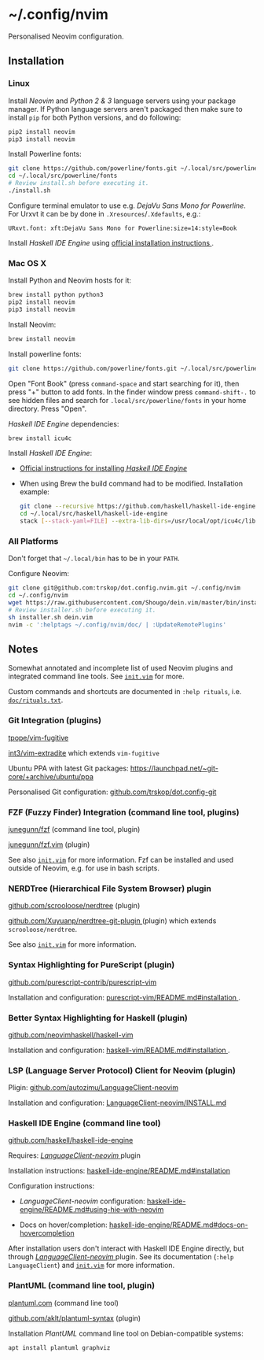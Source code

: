 # ~/.config/nvim

Personalised Neovim configuration.


## Installation


### Linux

Install *Neovim* and *Python 2 & 3* language servers using your package
manager. If Python language servers aren't packaged then make sure to install
`pip` for both Python versions, and do following:

```Bash
pip2 install neovim
pip3 install neovim
```

Install Powerline fonts:

```Bash
git clone https://github.com/powerline/fonts.git ~/.local/src/powerline/fonts
cd ~/.local/src/powerline/fonts
# Review install.sh before executing it.
./install.sh
```

Configure terminal emulator to use e.g. *DejaVu Sans Mono for Powerline*. For
Urxvt it can be by done in `.Xresources`/`.Xdefaults`, e.g.:

```
URxvt.font: xft:DejaVu Sans Mono for Powerline:size=14:style=Book
```

Install *Haskell IDE Engine* using [official installation instructions
](https://github.com/haskell/haskell-ide-engine#installation).


### Mac OS X

Install Python and Neovim hosts for it:

```Bash
brew install python python3
pip2 install neovim
pip3 install neovim
```

Install Neovim:

```Bash
brew install neovim
```

Install powerline fonts:

```Bash
git clone https://github.com/powerline/fonts.git ~/.local/src/powerline/fonts
```

Open "Font Book" (press `command-space` and start searching for it), then press
"+" button to add fonts. In the finder window press `command-shift-.` to see
hidden files and search for `.local/src/powerline/fonts` in your home
directory. Press "Open".

*Haskell IDE Engine* dependencies:

```Bash
brew install icu4c
```

Install *Haskell IDE Engine*:

* [Official instructions for installing *Haskell IDE Engine*
  ](https://github.com/haskell/haskell-ide-engine#installation)

* When using Brew the build command had to be modified. Installation example:

    ```Bash
    git clone --recursive https://github.com/haskell/haskell-ide-engine ~/.local/src/haskell/haskell-ide-engine
    cd ~/.local/src/haskell/haskell-ide-engine
    stack [--stack-yaml=FILE] --extra-lib-dirs=/usr/local/opt/icu4c/lib --extra-include-dirs=/usr/local/opt/icu4c/include install
    ```


### All Platforms

Don't forget that `~/.local/bin` has to be in your `PATH`.

Configure Neovim:

```Bash
git clone git@github.com:trskop/dot.config.nvim.git ~/.config/nvim
cd ~/.config/nvim
wget https://raw.githubusercontent.com/Shougo/dein.vim/master/bin/installer.sh
# Review installer.sh before executing it.
sh installer.sh dein.vim
nvim -c ':helptags ~/.config/nvim/doc/ | :UpdateRemotePlugins'
```


## Notes

Somewhat annotated and incomplete list of used Neovim plugins and integrated
command line tools. See [`init.vim`](init.vim) for more.

Custom commands and shortcuts are documented in `:help rituals`, i.e.
[`doc/rituals.txt`](rituals.txt).


### Git Integration (plugins)

[tpope/vim-fugitive](https://github.com/tpope/vim-fugitive)

[int3/vim-extradite](https://github.com/int3/vim-extradite) which extends
`vim-fugitive`

Ubuntu PPA with latest Git packages:
<https://launchpad.net/~git-core/+archive/ubuntu/ppa>

Personalised Git configuration:
[github.com/trskop/dot.config-git](https://github.com/trskop/dot.config-git)


### FZF (Fuzzy Finder) Integration (command line tool, plugins)

[junegunn/fzf](https://github.com/junegunn/fzf) (command line tool, plugin)

[junegunn/fzf.vim](https://github.com/junegunn/fzf.vim) (plugin)

See also [`init.vim`](init.vim) for more information. Fzf can be installed and
used outside of Neovim, e.g. for use in bash scripts.


### NERDTree (Hierarchical File System Browser) plugin

[github.com/scrooloose/nerdtree](https://github.com/scrooloose/nerdtree)
(plugin)

[github.com/Xuyuanp/nerdtree-git-plugin
](https://github.com/Xuyuanp/nerdtree-git-plugin) (plugin) which extends
`scrooloose/nerdtree`.

See also [`init.vim`](init.vim) for more information.


### Syntax Highlighting for PureScript (plugin)

[github.com/purescript-contrib/purescript-vim
](https://github.com/purescript-contrib/purescript-vim)

Installation and configuration: [purescript-vim/README.md#installation
](https://github.com/purescript-contrib/purescript-vim#installation).


### Better Syntax Highlighting for Haskell (plugin)

[github.com/neovimhaskell/haskell-vim
](https://github.com/neovimhaskell/haskell-vim)

Installation and configuration: [haskell-vim/README.md#installation
](https://github.com/neovimhaskell/haskell-vim#installation).


### LSP (Language Server Protocol) Client for Neovim (plugin)

Pligin: [github.com/autozimu/LanguageClient-neovim
](https://github.com/autozimu/LanguageClient-neovim)

Installation and configuration: [LanguageClient-neovim/INSTALL.md
](https://github.com/autozimu/LanguageClient-neovim/blob/next/INSTALL.md)


### Haskell IDE Engine (command line tool)

[github.com/haskell/haskell-ide-engine
](https://github.com/haskell/haskell-ide-engine)

Requires: [*LanguageClient-neovim*
](#lsp-language-server-protocol-client-for-neovim-plugin) plugin

Installation instructions: [haskell-ide-engine/README.md#installation
](https://github.com/haskell/haskell-ide-engine#installation)

Configuration instructions:

* *LanguageClient-neovim* configuration:
  [haskell-ide-engine/README.md#using-hie-with-neovim
  ](https://github.com/haskell/haskell-ide-engine#using-hie-with-neovim)

* Docs on hover/completion:
  [haskell-ide-engine/README.md#docs-on-hovercompletion
  ](https://github.com/haskell/haskell-ide-engine#docs-on-hovercompletion)

After installation users don't interact with Haskell IDE Engine directly, but
through [*LanguageClient-neovim*
](#lsp-language-server-protocol-client-for-neovim-plugin) plugin. See its
documentation (`:help LanguageClient`) and [`init.vim`](init.vim) for more
information.


### PlantUML (command line tool, plugin)

[plantuml.com](http://plantuml.com) (command line tool)

[github.com/aklt/plantuml-syntax](https://github.com/aklt/plantuml-syntax)
(plugin)

Installation *PlantUML* command line tool on Debian-compatible systems:

```bash
apt install plantuml graphviz
```
